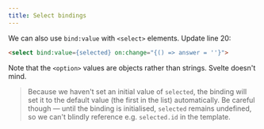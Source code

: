 ```yaml
---
title: Select bindings
---
```


We can also use `bind:value` with `<select>` elements. Update line 20:

```html
<select bind:value={selected} on:change="{() => answer = ''}">
```

Note that the `<option>` values are objects rather than strings. Svelte doesn't mind.

> Because we haven't set an initial value of `selected`, the binding will set it to the default value (the first in the list) automatically. Be careful though — until the binding is initialised, `selected` remains undefined, so we can't blindly reference e.g. `selected.id` in the template.
